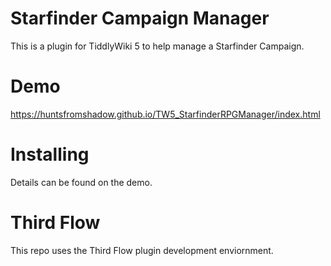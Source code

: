 # Starfinder Campaign Manager

This is a plugin for TiddlyWiki 5 to help manage a 
Starfinder Campaign.

# Demo
https://huntsfromshadow.github.io/TW5_StarfinderRPGManager/index.html

# Installing
Details can be found on the demo.

# Third Flow

This repo uses the Third Flow plugin development enviornment.

